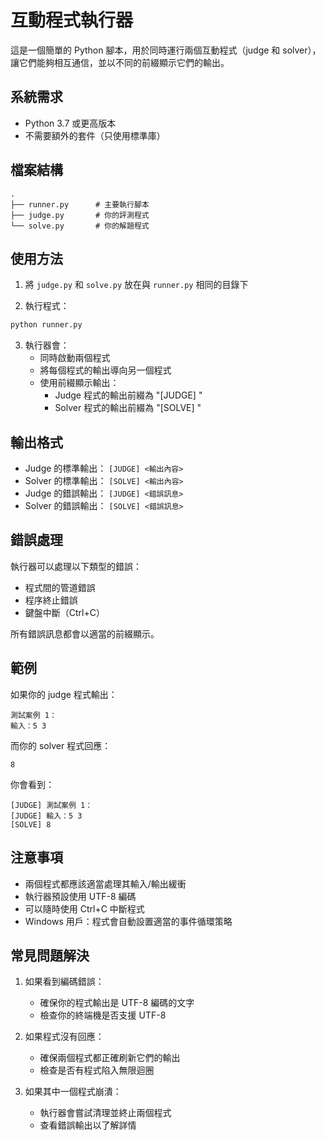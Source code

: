 # 互動程式執行器

這是一個簡單的 Python 腳本，用於同時運行兩個互動程式（judge 和 solver），讓它們能夠相互通信，並以不同的前綴顯示它們的輸出。

## 系統需求

- Python 3.7 或更高版本
- 不需要額外的套件（只使用標準庫）

## 檔案結構

```
.
├── runner.py      # 主要執行腳本
├── judge.py       # 你的評測程式
└── solve.py       # 你的解題程式
```

## 使用方法

1. 將 `judge.py` 和 `solve.py` 放在與 `runner.py` 相同的目錄下

2. 執行程式：
```bash
python runner.py
```

3. 執行器會：
   - 同時啟動兩個程式
   - 將每個程式的輸出導向另一個程式
   - 使用前綴顯示輸出：
     - Judge 程式的輸出前綴為 "[JUDGE] "
     - Solver 程式的輸出前綴為 "[SOLVE] "

## 輸出格式

- Judge 的標準輸出： `[JUDGE] <輸出內容>`
- Solver 的標準輸出： `[SOLVE] <輸出內容>`
- Judge 的錯誤輸出： `[JUDGE] <錯誤訊息>`
- Solver 的錯誤輸出： `[SOLVE] <錯誤訊息>`

## 錯誤處理

執行器可以處理以下類型的錯誤：
- 程式間的管道錯誤
- 程序終止錯誤
- 鍵盤中斷（Ctrl+C）

所有錯誤訊息都會以適當的前綴顯示。

## 範例

如果你的 judge 程式輸出：
```
測試案例 1：
輸入：5 3
```

而你的 solver 程式回應：
```
8
```

你會看到：
```
[JUDGE] 測試案例 1：
[JUDGE] 輸入：5 3
[SOLVE] 8
```

## 注意事項

- 兩個程式都應該適當處理其輸入/輸出緩衝
- 執行器預設使用 UTF-8 編碼
- 可以隨時使用 Ctrl+C 中斷程式
- Windows 用戶：程式會自動設置適當的事件循環策略

## 常見問題解決

1. 如果看到編碼錯誤：
   - 確保你的程式輸出是 UTF-8 編碼的文字
   - 檢查你的終端機是否支援 UTF-8

2. 如果程式沒有回應：
   - 確保兩個程式都正確刷新它們的輸出
   - 檢查是否有程式陷入無限迴圈

3. 如果其中一個程式崩潰：
   - 執行器會嘗試清理並終止兩個程式
   - 查看錯誤輸出以了解詳情